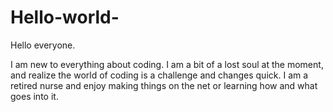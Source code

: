 # Hello-world-

Hello everyone.  

I am new to everything about coding.  I am a bit of a lost soul at the moment, and realize the world of coding is a challenge and changes quick.  I am a retired nurse and enjoy making things on the net or learning how and what goes into it.
